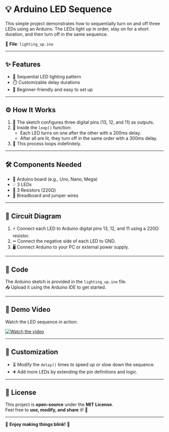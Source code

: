 # 💡 Arduino LED Sequence

This simple project demonstrates how to sequentially turn on and off three LEDs using an Arduino. The LEDs light up in order, stay on for a short duration, and then turn off in the same sequence.

📁 **File**: `lighting_up.ino`

---

## ✨ Features

- 🔄 Sequential LED lighting pattern
- ⏱️ Customizable delay durations
- 👶 Beginner-friendly and easy to set up

---

## ⚙️ How It Works

1. 🔧 The sketch configures three digital pins (13, 12, and 11) as outputs.
2. 🔁 Inside the `loop()` function:
   - Each LED turns on one after the other with a 200ms delay.
   - After all are lit, they turn off in the same order with a 300ms delay.
3. 🔁 This process loops indefinitely.

---

## 🛠️ Components Needed

- 🧠 Arduino board (e.g., Uno, Nano, Mega)
- 💡 3 LEDs
- 🔧 3 Resistors (220Ω)
- 🔌 Breadboard and jumper wires

---

## 🔌 Circuit Diagram

1. ⚡ Connect each LED to Arduino digital pins 13, 12, and 11 using a 220Ω resistor.
2. ➖ Connect the negative side of each LED to GND.
3. 🖥️ Connect Arduino to your PC or external power supply.

---

## 🧠 Code

The Arduino sketch is provided in the `lighting_up.ino` file.  
📥 Upload it using the Arduino IDE to get started.

---

## 🎥 Demo Video

Watch the LED sequence in action:

[![Watch the video](https://img.youtube.com/vi/VvLbyTwm2pk/0.jpg)](https://www.youtube.com/shorts/VvLbyTwm2pk)

---

## 🎨 Customization

- ⏳ Modify the `delay()` times to speed up or slow down the sequence.
- ➕ Add more LEDs by extending the pin definitions and logic.

---

## 📜 License

This project is **open-source** under the **MIT License**.  
Feel free to **use, modify, and share** it! 🚀

---

🌟 **Enjoy making things blink!** 🌟
